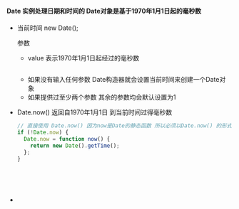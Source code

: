 #### Date 实例处理日期和时间的 Date对象是基于1970年1月1日起的毫秒数



* 当前时间 new Date();

  参数

  * value 表示1970年1月1日起经过的毫秒数

  ```javascript

  ```

  * 如果没有输入任何参数 Date构造器就会设置当前时间来创建一个Date对象
  * 如果提供过至少两个参数 其余的参数均会默认设置为1

* Date.now() 返回自1970年1月1日 到当前时间过得毫秒数

  ```javascript
  // 直接使用 Date.now() 因为now是Date的静态函数 所以必须以Date.now() 的形式来使用
  if (!Date.now) {
    Date.now = function now() {
      return new Date().getTime();
    };
  }
  ```

  ​

  ​

* ​

